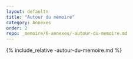 ```yaml
---
layout: defaultn
title: "Autour du mémoire"
category: Annexes
order: 2
repo: _memoire/6-annexes/-autour-du-memoire.md
---
```

{% include_relative -autour-du-memoire.md %}
